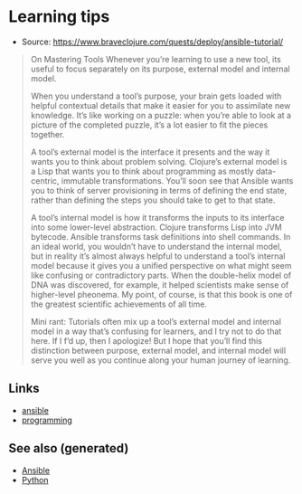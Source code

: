 # Learning tips

  - Source:
    <https://www.braveclojure.com/quests/deploy/ansible-tutorial/>

> On Mastering Tools Whenever you’re learning to use a new tool, its
> useful to focus separately on its purpose, external model and internal
> model.
> 
> When you understand a tool’s purpose, your brain gets loaded with
> helpful contextual details that make it easier for you to assimilate
> new knowledge. It’s like working on a puzzle: when you’re able to look
> at a picture of the completed puzzle, it’s a lot easier to fit the
> pieces together.
> 
> A tool’s external model is the interface it presents and the way it
> wants you to think about problem solving. Clojure’s external model is
> a Lisp that wants you to think about programming as mostly
> data-centric, immutable transformations. You’ll soon see that Ansible
> wants you to think of server provisioning in terms of defining the end
> state, rather than defining the steps you should take to get to that
> state.
> 
> A tool’s internal model is how it transforms the inputs to its
> interface into some lower-level abstraction. Clojure transforms Lisp
> into JVM bytecode. Ansible transforms task definitions into shell
> commands. In an ideal world, you wouldn’t have to understand the
> internal model, but in reality it’s almost always helpful to
> understand a tool’s internal model because it gives you a unified
> perspective on what might seem like confusing or contradictory parts.
> When the double-helix model of DNA was discovered, for example, it
> helped scientists make sense of higher-level pheonema. My point, of
> course, is that this book is one of the greatest scientific
> achievements of all time.
> 
> Mini rant: Tutorials often mix up a tool’s external model and internal
> model in a way that’s confusing for learners, and I try not to do that
> here. If I f’d up, then I apologize\! But I hope that you’ll find this
> distinction between purpose, external model, and internal model will
> serve you well as you continue along your human journey of learning.

## Links

  - [ansible](./20200505093245-ansible.md)
  - [programming](./python.md)

## See also (generated)

  - [Ansible](./20200505093245-ansible.md)
  - [Python](./python.md)
